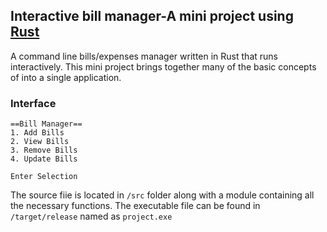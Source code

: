 ## Interactive bill manager-A mini project using [Rust](https://www.rust-lang.org/)
A command line bills/expenses manager written in Rust that runs interactively. This mini project brings together many of the basic concepts of into a single application.

### Interface
```
==Bill Manager==
1. Add Bills   
2. View Bills  
3. Remove Bills
4. Update Bills

Enter Selection
```
The source fiie is located in `/src` folder along with a module containing all the necessary functions. The executable file can be found in `/target/release` named as `project.exe`
